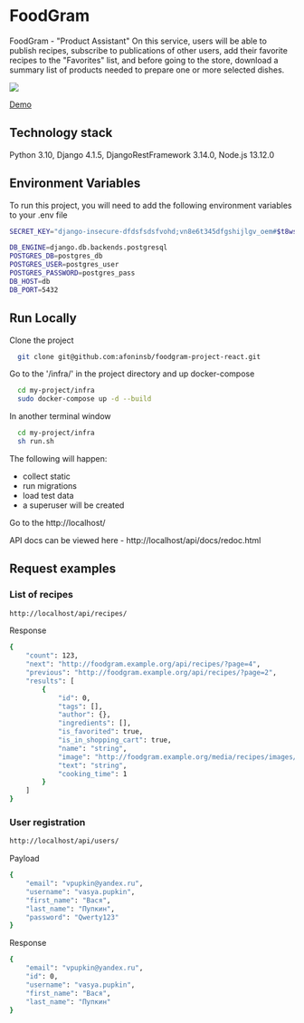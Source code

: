 # FoodGram

FoodGram - "Product Assistant"
On this service, users will be able to publish recipes, subscribe to publications of other users, add their favorite recipes to the "Favorites" list, and before going to the store, download a summary list of products needed to prepare one or more selected dishes.

![](https://github.com/afoninsb/foodgram-project-react/actions/workflows/yamdb_workflow.yml/badge.svg)

[Demo](http://158.160.10.11)

## Technology stack

Python 3.10, Django 4.1.5, DjangoRestFramework 3.14.0, Node.js 13.12.0

## Environment Variables

To run this project, you will need to add the following environment variables to your .env file

```bash
SECRET_KEY="django-insecure-dfdsfsdsfvohd;vn8e6t345dfgshijlgv_oem#$t8wsds&sz"

DB_ENGINE=django.db.backends.postgresql
POSTGRES_DB=postgres_db
POSTGRES_USER=postgres_user
POSTGRES_PASSWORD=postgres_pass
DB_HOST=db
DB_PORT=5432
```

## Run Locally

Clone the project

```bash
  git clone git@github.com:afoninsb/foodgram-project-react.git
```

Go to the '/infra/' in the project directory and up docker-compose

```bash
  cd my-project/infra
  sudo docker-compose up -d --build
```

In another terminal window
```bash
  cd my-project/infra
  sh run.sh
```
The following will happen:
  - collect static
  - run migrations
  - load test data
  - a superuser will be created

Go to the http://localhost/

API docs can be viewed here - http://localhost/api/docs/redoc.html


## Request examples
### List of recipes
```bash
http://localhost/api/recipes/
```
Response
```bash
{
    "count": 123,
    "next": "http://foodgram.example.org/api/recipes/?page=4",
    "previous": "http://foodgram.example.org/api/recipes/?page=2",
    "results": [
        {
            "id": 0,
            "tags": [],
            "author": {},
            "ingredients": [],
            "is_favorited": true,
            "is_in_shopping_cart": true,
            "name": "string",
            "image": "http://foodgram.example.org/media/recipes/images/image.jpeg",
            "text": "string",
            "cooking_time": 1
        }
    ]
}
```
### User registration
```bash
http://localhost/api/users/
```
Payload
```bash
{
    "email": "vpupkin@yandex.ru",
    "username": "vasya.pupkin",
    "first_name": "Вася",
    "last_name": "Пупкин",
    "password": "Qwerty123"
}
```
Response
```bash
{
    "email": "vpupkin@yandex.ru",
    "id": 0,
    "username": "vasya.pupkin",
    "first_name": "Вася",
    "last_name": "Пупкин"
}
```
